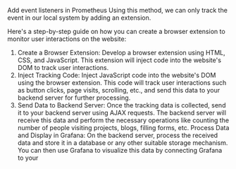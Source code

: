 Add event listeners in Prometheus 
Using this method, we can only track the event in our local system by adding an extension.

Here's a step-by-step guide on how you can create a browser extension to monitor user interactions on the website:
1.	Create a Browser Extension: Develop a browser extension using HTML, CSS, and JavaScript. This extension will inject code into the website's DOM to track user interactions.
2.	Inject Tracking Code: Inject JavaScript code into the website's DOM using the browser extension. This code will track user interactions such as button clicks, page visits, scrolling, etc., and send this data to your backend server for further processing.
3.	Send Data to Backend Server: Once the tracking data is collected, send it to your backend server using AJAX requests. The backend server will receive this data and perform the necessary operations like counting the number of people visiting projects, blogs, filling forms, etc.
Process Data and Display in Grafana: On the backend server, process the received data and store it in a database or any other suitable storage mechanism. You can then use Grafana to visualize this data by connecting Grafana to your 
